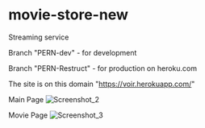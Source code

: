# movie-store-new
Streaming service

Branch "PERN-dev" - for development

Branch "PERN-Restruct" - for production on heroku.com

The site is on this domain "https://voir.herokuapp.com/"

Main Page
![Screenshot_2](https://user-images.githubusercontent.com/50023740/179781592-16d28bf5-cf88-488e-8d57-78bc9f1c82cc.png)

Movie Page
![Screenshot_3](https://user-images.githubusercontent.com/50023740/179781738-64b54a2d-0883-474d-b43b-f9b8a69f278f.png)
